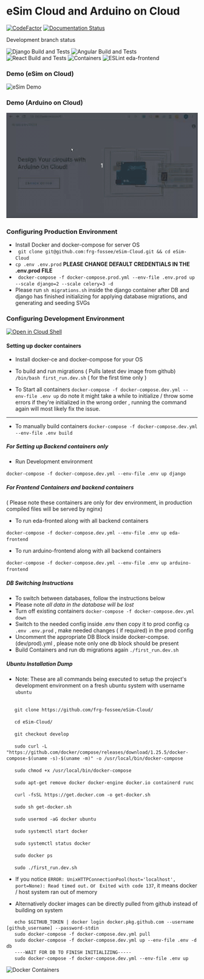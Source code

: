 # eSim Cloud and Arduino on Cloud
[![CodeFactor](https://www.codefactor.io/repository/github/frg-fossee/esim-cloud/badge)](https://www.codefactor.io/repository/github/frg-fossee/esim-cloud)
[![Documentation Status](https://readthedocs.org/projects/esim-cloud/badge/?version=latest)](https://esim-cloud.readthedocs.io/en/latest/?badge=latest)

Development branch status

![Django Build and Tests](https://github.com/frg-fossee/eSim-Cloud/workflows/Django%20Build%20and%20Tests/badge.svg?branch=develop)
![Angular Build and Tests](https://github.com/frg-fossee/eSim-Cloud/workflows/Angular%20Build%20and%20Tests/badge.svg?branch=develop)
![React Build and Tests](https://github.com/frg-fossee/eSim-Cloud/workflows/React%20Build%20and%20Tests/badge.svg?branch=develop)
![Containers](https://github.com/frg-fossee/eSim-Cloud/workflows/Containers/badge.svg)
![ESLint eda-frontend](https://github.com/frg-fossee/eSim-Cloud/workflows/ESLint%20eda-frontend/badge.svg?branch=develop)

### Demo (eSim on Cloud)

![eSim Demo](demo/demo-esim.gif)

### Demo (Arduino on Cloud)

![Arduino Demo](demo/demo-arduino.gif)


### Configuring Production Environment
* Install Docker and docker-compose for server OS
* ``` git clone git@github.com:frg-fossee/eSim-Cloud.git && cd eSim-Cloud```
* ``` cp .env .env.prod ```
 **PLEASE CHANGE DEFAULT CREDENTIALS IN THE .env.prod FILE**
* ``` docker-compose -f docker-compose.prod.yml --env-file .env.prod up --scale django=2 --scale celery=3 -d```
* Please run ``` sh migrations.sh ``` inside the django container after DB and django has finished initializing for applying database migrations, and generating and seeding SVGs
### Configuring Development Environment
[![Open in Cloud Shell](https://gstatic.com/cloudssh/images/open-btn.svg)](https://ssh.cloud.google.com/cloudshell/editor?cloudshell_git_repo=https%3A%2F%2Fgithub.com%2Ffrg-fossee%2FeSim-Cloud&cloudshell_git_branch=develop&cloudshell_print=first_run.dev.sh&cloudshell_tutorial=README.md)
#### Setting up docker containers
* Install docker-ce and docker-compose for your OS

* To build and run migrations ( Pulls latest dev image from github)
``` /bin/bash first_run.dev.sh ``` ( for the first time only )

* To Start all containers
``` docker-compose -f docker-compose.dev.yml --env-file .env up ```  do note it might take a while to initialize / throw some errors if they're initialized in the wrong order , running the command again will most likely fix the issue.

------------------------------------------------------------------------------
* To manually build containers
```docker-compose -f docker-compose.dev.yml --env-file .env build```

##### For Setting up Backend containers only

* Run Development environment

 ```docker-compose -f docker-compose.dev.yml --env-file .env up django```

##### For Frontend Containers and backend containers
( Please note these containers are only for dev environment, in production compiled files will be served by nginx)
* To run eda-fronted along with all backend containers

``` docker-compose -f docker-compose.dev.yml --env-file .env up eda-frontend ```

* To run arduino-frontend along with all backend containers

``` docker-compose -f docker-compose.dev.yml --env-file .env up arduino-frontend ```

##### DB Switching Instructions
* To switch between databases, follow the instructions below
* Please note *all data in the database will be lost*
* Turn off existing containers ```docker-compose -f docker-compose.dev.yml down```
* Switch to the needed config inside .env then copy it to prod config ``` cp .env .env.prod ``` , make needed changes ( if required) in the prod config
* Uncomment the appropriate DB Block inside docker-compse.(dev/prod).yml , please note only one db block should be present
* Build Containers and run db migrations again ``` ./first_run.dev.sh ```

##### Ubuntu Installation Dump
* Note: These are all commands being executed to setup the project's development environment on a fresh ubuntu system with username ``` ubuntu ```

```

   git clone https://github.com/frg-fossee/eSim-Cloud/

   cd eSim-Cloud/

   git checkout develop

   sudo curl -L "https://github.com/docker/compose/releases/download/1.25.5/docker-compose-$(uname -s)-$(uname -m)" -o /usr/local/bin/docker-compose

   sudo chmod +x /usr/local/bin/docker-compose

   sudo apt-get remove docker docker-engine docker.io containerd runc

   curl -fsSL https://get.docker.com -o get-docker.sh

   sudo sh get-docker.sh

   sudo usermod -aG docker ubuntu

   sudo systemctl start docker

   sudo systemctl status docker

   sudo docker ps

   sudo ./first_run.dev.sh

```

* If you notice ``` ERROR: UnixHTTPConnectionPool(host='localhost', port=None): Read timed out. ``` or ``` Exited with code 137```, it means docker / host system ran out of memory


* Alternatively docker images can be directly pulled from github instead of building on system
```
   echo $GITHUB_TOKEN | docker login docker.pkg.github.com --username [github_username] --password-stdin
   sudo docker-compose -f docker-compose.dev.yml pull
   sudo docker-compose -f docker-compose.dev.yml up --env-file .env -d db
   ----WAIT FOR DB TO FINISH INITIALIZING-----
   sudo docker-compose -f docker-compose.dev.yml --env-file .env up
```


![Docker Containers](docs/images/docker.png)
